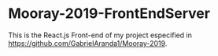 # Mooray-2019-FrontEndServer
This is the React.js Front-end of my project especified in https://github.com/GabrielAranda1/Mooray-2019.
#
